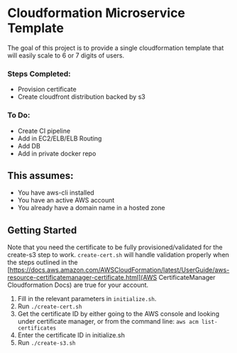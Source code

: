 # Cloudformation Microservice Template

The goal of this project is to provide a single cloudformation template that will easily scale to 6 or 7 digits of users.

### Steps Completed:
* Provision certificate
* Create cloudfront distribution backed by s3

### To Do:
* Create CI pipeline
* Add in EC2/ELB/ELB Routing
* Add DB
* Add in private docker repo

## This assumes:
* You have aws-cli installed
* You have an active AWS account
* You already have a domain name in a hosted zone

## Getting Started
Note that you need the certificate to be fully provisioned/validated for the create-s3 step to work.  `create-cert.sh` will handle validation properly when the steps outlined in the [https://docs.aws.amazon.com/AWSCloudFormation/latest/UserGuide/aws-resource-certificatemanager-certificate.html](AWS CertificateManager Cloudformation Docs) are true for your account.

1. Fill in the relevant parameters in `initialize.sh`.
2. Run `./create-cert.sh`
3. Get the certificate ID by either going to the AWS console and looking under certificate manager, or from the command line: `aws acm list-certificates`
4. Enter the certificate ID in initialize.sh
5. Run `./create-s3.sh`